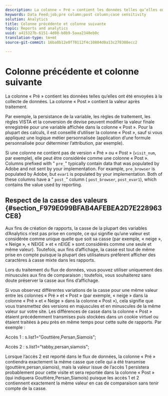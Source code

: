 ```yaml
---
description: La colonne « Pré » contient les données telles qu’elles ont été envoyées à la collecte de données. La colonne « Post » contient la valeur après traitement.
keywords: Data Feed;job;pre column;post column;case sensitivity
solution: Analytics
title: Colonne précédente et colonne suivante
topic: Reports and analytics
uuid: a415327b-6151-4d08-b8b9-5aaa2348eb0c
translation-type: tm+mt
source-git-commit: 16ba0b12e0f70112f4c10804d0a13c278388ecc2

---
```



# Colonne précédente et colonne suivante

La colonne « Pré » contient les données telles qu’elles ont été envoyées à la collecte de données. La colonne « Post » contient la valeur après traitement.

Par exemple, la persistance de la variable, les règles de traitement, les règles VISTA et la conversion de devise peuvent modifier la valeur finale enregistrée pour une variable affichée dans la colonne « Post ». Pour la plupart des calculs, il est conseillé d’utiliser la colonne « Post », sauf si vous appliquez une logique métier personnalisée (application d’une formule personnalisée pour déterminer l’attribution, par exemple).

Si une colonne ne contient pas de version « Pré » ou « Post » (`visit_num`, par exemple), elle peut être considérée comme une colonne « Post ». Columns prefixed with " `pre_`" typically contain data that was populated by Adobe and not sent by your implementation. For example, `pre_browser` is populated by Adobe, but `evar1` is populated by your implementation. Both of these columns have a " `post_`" column ( `post_browser`, `post_evar1`), which contains the value used by reporting.

## Respect de la casse des valeurs {#section_F979E099BFAB4AFEBEA2D7E228963CE8}

Aux fins de création de rapports, la casse de la plupart des variables d’Analytics n’est pas prise en compte, ce qui signifie qu’une valeur est considérée comme unique quelle que soit sa casse (par exemple, « neige », « Neige », « NEIGE » et « nEIGE » sont considérés comme une seule et même valeur). Toutefois, aux fins d’affichage, la casse est tout de même prise en compte puisque la plupart des utilisateurs préfèrent afficher des caractères à casse mixte dans les rapports.

Lors du traitement du flux de données, vous pouvez utiliser uniquement des minuscules aux fins de comparaison ; toutefois, vous souhaiterez sans doute préserver la casse aux fins d’affichage.

Si vous observez différentes variations de la casse pour une même valeur entre les colonnes « Pré » et « Post » (par exemple, « neige » dans la colonne « Pré » et « Neige » dans la colonne « Post »), cela signifie que vous transmettez des versions en majuscules et en minuscules de la même valeur sur votre site. Les différences de casse dans la colonne « Post » étaient précédemment transmises puis stockées dans un cookie virtuel ou étaient traitées à peu près en même temps pour cette suite de rapports. Par exemple :

Accès 1 : s.list1=“Gouttière,Persan,Siamois";

Accès 2 : s.list1="tabby,persan,siamois";

Lorsque l’accès 2 est reporté dans le flux de données, la colonne « Pré » contiendra exactement la même casse que celle qui a été transmise (gouttière,persan,siamois), mais la valeur issue de l’accès 1 persistera probablement pour cette visite et sera reportée dans la colonne « Post » (qui indiquera Gouttière,Persan,Siamois) puisque les accès 1 et 2 contiennent exactement la même valeur en cas de comparaison sans tenir compte de la casse.
